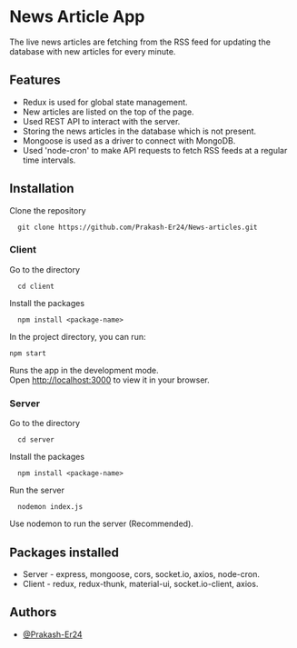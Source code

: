 

# News Article App

The live news articles are fetching from the RSS feed for updating the database with new articles for every minute.

## Features
 - Redux is used for global state management.
 - New articles are listed on the top of the page.
 - Used REST API to interact with the server.
 - Storing the news articles in the database which is not present.
 - Mongoose is used as a driver to connect with MongoDB.
 - Used 'node-cron' to make API requests to fetch RSS feeds at a regular time intervals.
 
## Installation

Clone the repository

```
  git clone https://github.com/Prakash-Er24/News-articles.git
```
### Client 
Go to the directory
```
  cd client
``` 
Install the packages
```
  npm install <package-name>
```
In the project directory, you can run:

````
npm start
````

Runs the app in the development mode.\
Open [http://localhost:3000](http://localhost:3000) to view it in your browser.

### Server  
Go to the directory
```
  cd server
``` 
Install the packages
```
  npm install <package-name>
```
Run the server
```
  nodemon index.js
```
Use nodemon to run the server (Recommended).

## Packages installed 
 - Server - express, mongoose, cors, socket.io, axios, node-cron.
 - Client - redux, redux-thunk, material-ui, socket.io-client, axios.

## Authors

- [@Prakash-Er24](https://github.com/Prakash-Er24)


